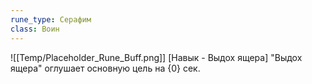 ```yaml
---
rune_type: Серафим
class: Воин
---
```

![[Temp/Placeholder_Rune_Buff.png]]
[Навык - Выдох ящера] "Выдох ящера" оглушает основную цель на {0} сек.

